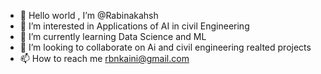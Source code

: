 - 👋 Hello world , I’m @Rabinakahsh
- 👀 I’m interested in Applications of AI in civil Engineering
- 🌱 I’m currently learning Data Science and ML
- 💞️ I’m looking to collaborate on Ai and civil engineering realted projects 
- 📫 How to reach me rbnkaini@gmail.com

<!---
Rabinakahsh/Rabinakahsh is a ✨ special ✨ repository because its `README.md` (this file) appears on your GitHub profile.
You can click the Preview link to take a look at your changes.
--->
